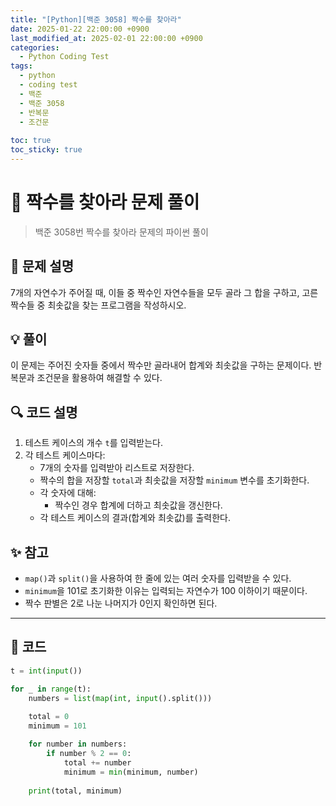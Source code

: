 ```yaml
---
title: "[Python][백준 3058] 짝수를 찾아라"
date: 2025-01-22 22:00:00 +0900
last_modified_at: 2025-02-01 22:00:00 +0900
categories:
  - Python Coding Test
tags:
  - python
  - coding test
  - 백준
  - 백준 3058
  - 반복문
  - 조건문
    
toc: true
toc_sticky: true
---
```


# 🔢 짝수를 찾아라 문제 풀이

> 백준 3058번 짝수를 찾아라 문제의 파이썬 풀이

## 📝 문제 설명

7개의 자연수가 주어질 때, 이들 중 짝수인 자연수들을 모두 골라 그 합을 구하고, 고른 짝수들 중 최솟값을 찾는 프로그램을 작성하시오.

## 💡 풀이

이 문제는 주어진 숫자들 중에서 짝수만 골라내어 합계와 최솟값을 구하는 문제이다. 반복문과 조건문을 활용하여 해결할 수 있다.

## 🔍 코드 설명

1. 테스트 케이스의 개수 `t`를 입력받는다.
2. 각 테스트 케이스마다:
   - 7개의 숫자를 입력받아 리스트로 저장한다.
   - 짝수의 합을 저장할 `total`과 최솟값을 저장할 `minimum` 변수를 초기화한다.
   - 각 숫자에 대해:
     - 짝수인 경우 합계에 더하고 최솟값을 갱신한다.
   - 각 테스트 케이스의 결과(합계와 최솟값)를 출력한다.

## ✨ 참고

- `map()`과 `split()`을 사용하여 한 줄에 있는 여러 숫자를 입력받을 수 있다.
- `minimum`을 101로 초기화한 이유는 입력되는 자연수가 100 이하이기 때문이다.
- 짝수 판별은 2로 나눈 나머지가 0인지 확인하면 된다.

---

## 📝 코드

```python
t = int(input())

for _ in range(t):
    numbers = list(map(int, input().split()))
    
    total = 0
    minimum = 101

    for number in numbers:
        if number % 2 == 0:
            total += number
            minimum = min(minimum, number)
    
    print(total, minimum)
``` 